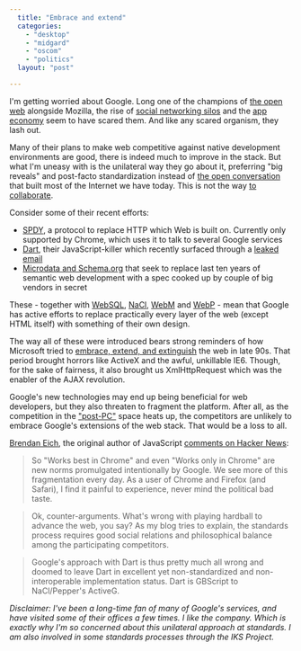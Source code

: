 ```yaml
---
  title: "Embrace and extend"
  categories: 
    - "desktop"
    - "midgard"
    - "oscom"
    - "politics"
  layout: "post"

---
```

I'm getting worried about Google. Long one of the champions of [the open web](http://www.mozilla.org/about/manifesto.en.html) alongside Mozilla, the rise of [social networking silos](http://www.facebook.com/) and the [app economy](http://www.apple.com/iphone/apps-for-iphone/) seem to have scared them. And like any scared organism, they lash out.

Many of their plans to make web competitive against native development environments are good, there is indeed much to improve in the stack. But what I'm uneasy with is the unilateral way they go about it, preferring "big reveals" and post-facto standardization instead of [the open conversation](http://www.wired.com/wired/archive/3.10/ietf.html) that built most of the Internet we have today. This is not the way [to collaborate](http://bergie.iki.fi/blog/on_cross-project_collaboration/).

Consider some of their recent efforts:

* [SPDY](http://www.chromium.org/spdy/spdy-whitepaper), a protocol to replace HTTP which Web is built on. Currently only supported by Chrome, which uses it to talk to several Google services
* [Dart](http://www.2ality.com/2011/09/google-dart.html), their JavaScript-killer which recently surfaced through a [leaked email](http://news.ycombinator.com/item?id=2980267)
* [Microdata and Schema.org](http://manu.sporny.org/2011/false-choice/) that seek to replace last ten years of semantic web development with a spec cooked up by couple of big vendors in secret

These - together with [WebSQL](http://en.wikipedia.org/wiki/Web_SQL_Database), [NaCl](http://code.google.com/p/nativeclient/wiki/NativeClientInGoogleChrome), [WebM](http://www.webmproject.org/) and [WebP](http://code.google.com/speed/webp/) - mean that Google has active efforts to replace practically every layer of the web (except HTML itself) with something of their own design.

The way all of these were introduced bears strong reminders of how Microsoft tried to [embrace, extend, and extinguish](http://en.wikipedia.org/wiki/Embrace,_extend_and_extinguish) the web in late 90s. That period brought horrors like ActiveX and the awful, unkillable IE6. Though, for the sake of fairness, it also brought us XmlHttpRequest which was the enabler of the AJAX revolution.

Google's new technologies may end up being beneficial for web developers, but they also threaten to fragment the platform. After all, as the competition in the ["post-PC"](http://bergie.iki.fi/blog/why_the_tablet_form_factor_is_winning/) space heats up, the competitors are unlikely to embrace Google's extensions of the web stack. That would be a loss to all.

[Brendan Eich](http://brendaneich.com/), the original author of JavaScript [comments on Hacker News](http://news.ycombinator.com/item?id=2982949):

> So "Works best in Chrome" and even "Works only in Chrome" are new norms promulgated intentionally by Google. We see more of this fragmentation every day. As a user of Chrome and Firefox (and Safari), I find it painful to experience, never mind the political bad taste.

> Ok, counter-arguments. What's wrong with playing hardball to advance the web, you say? As my blog tries to explain, the standards process requires good social relations and philosophical balance among the participating competitors.

> Google's approach with Dart is thus pretty much all wrong and doomed to leave Dart in excellent yet non-standardized and non-interoperable implementation status. Dart is GBScript to NaCl/Pepper's ActiveG.

_Disclaimer: I've been a long-time fan of many of Google's services, and have visited some of their offices a few times. I like the company. Which is exactly why I'm so concerned about this unilateral approach at standards. I am also involved in some standards processes through the IKS Project._
